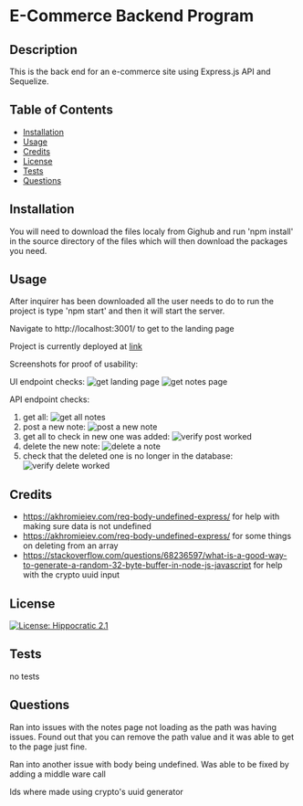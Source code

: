 # E-Commerce Backend Program

## Description
    
This is the back end for an e-commerce site using Express.js API and Sequelize.
    
## Table of Contents
    
* [Installation](#installation)
* [Usage](#usage)
* [Credits](#credits)
* [License](#license)
* [Tests](#tests)
* [Questions](#questions)
    
## Installation
    
You will need to download the files localy from Gighub and run 'npm install' in the source directory of the files which will then download the packages you need.
    
## Usage
    
After inquirer has been downloaded all the user needs to do to run the project is type 'npm start' and then it will start the server.

Navigate to http://localhost:3001/ to get to the landing page

Project is currently deployed at [link](https://shielded-atoll-41922.herokuapp.com/)

Screenshots for proof of usability:

UI endpoint checks:
![get landing page](./images/noteTaker_landingPage.JPG)
![get notes page](./images/noteTaker_NotesPage.JPG)

API endpoint checks:
1. get all:
![get all notes](./images/noteTaker_GET_api_notes.JPG)
2. post a new note:
![post a new note](./images/noteTaker_POST_api_notes.JPG)
3. get all to check in new one was added:
![verify post worked](./images/noteTaker_GET_api_notes_validate_post.JPG)
4. delete the new note:
![delete a note](./images/noteTaker_DELETE_api_notes.JPG)
5. check that the deleted one is no longer in the database:
![verify delete worked](./images/noteTaker_GET_api_notes_validate_delete.JPG)

## Credits
- https://akhromieiev.com/req-body-undefined-express/ for help with making sure data is not undefined
- https://akhromieiev.com/req-body-undefined-express/ for some things on deleting from an array
- https://stackoverflow.com/questions/68236597/what-is-a-good-way-to-generate-a-random-32-byte-buffer-in-node-js-javascript for help with the crypto uuid input

    
## License
    
[![License: Hippocratic 2.1](https://img.shields.io/badge/License-Hippocratic_2.1-lightgrey.svg)](https://firstdonoharm.dev)
    
## Tests
no tests

    
## Questions
    
Ran into issues with the notes page not loading as the path was having issues. Found out that you can remove the path value and it was able to get to the page just fine.

Ran into another issue with body being undefined. Was able to be fixed by adding a middle ware call

Ids where made using crypto's uuid generator